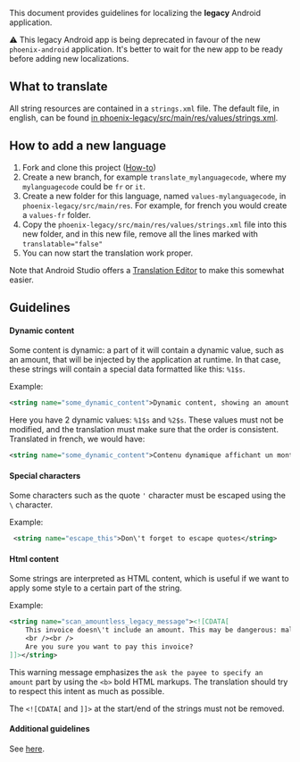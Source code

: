 This document provides guidelines for localizing the **legacy** Android application.

:warning: This legacy Android app is being deprecated in favour of the new `phoenix-android` application. It's better to wait for the new app to be ready before adding new localizations.

## What to translate

All string resources are contained in a `strings.xml` file. The default file, in english, can be found [in phoenix-legacy/src/main/res/values/strings.xml](https://github.com/ACINQ/phoenix/blob/master/phoenix-legacy/src/main/res/values/strings.xml).

## How to add a new language

1. Fork and clone this project ([How-to](https://git-scm.com/book/en/v2/GitHub-Contributing-to-a-Project))
1. Create a new branch, for example `translate_mylanguagecode`, where my `mylanguagecode` could be `fr` or `it`.
2. Create a new folder for this language, named `values-mylanguagecode`, in `phoenix-legacy/src/main/res`. For example, for french you would create a `values-fr` folder.
3. Copy the `phoenix-legacy/src/main/res/values/strings.xml` file into this new folder, and in this new file, remove all the lines marked with `translatable="false"`
4. You can now start the translation work proper.

Note that Android Studio offers a [Translation Editor](https://developer.android.com/studio/write/translations-editor) to make this somewhat easier.

## Guidelines

#### Dynamic content

Some content is dynamic: a part of it will contain a dynamic value, such as an amount, that will be injected by the application at runtime. In that case, these strings will contain a special data formatted like this: `%1$s`.

Example:

```xml
<string name="some_dynamic_content">Dynamic content, showing an amount %1$s that was requested by %2$s.</string>
```

Here you have 2 dynamic values: `%1$s` and `%2$s`. These values must not be modified, and the translation must make sure that the order is consistent. Translated in french, we would have:

 ```xml
 <string name="some_dynamic_content">Contenu dynamique affichant un montant de %1$s qui a été demandé par %2$s.</string>
 ```

#### Special characters

Some characters such as the quote `'` character must be escaped using the `\` character.

Example:

```xml
 <string name="escape_this">Don\'t forget to escape quotes</string>
 ```

#### Html content

Some strings are interpreted as HTML content, which is useful if we want to apply some style to a certain part of the string.

Example:

```xml
<string name="scan_amountless_legacy_message"><![CDATA[
    This invoice doesn\'t include an amount. This may be dangerous: malicious nodes may be able to steal your payment. To be safe, you should <b>ask the payee to specify an amount</b> in the payment request.
    <br /><br />
    Are you sure you want to pay this invoice?
]]></string>
```

This warning message emphasizes the `ask the payee to specify an amount` part by using the `<b>` bold HTML markups. The translation should try to respect this intent as much as possible.

The `<![CDATA[` and `]]>` at the start/end of the strings must not be removed.

#### Additional guidelines

See [here](https://github.com/ACINQ/phoenix/blob/master/TRANSLATION.md#general-considerations).
